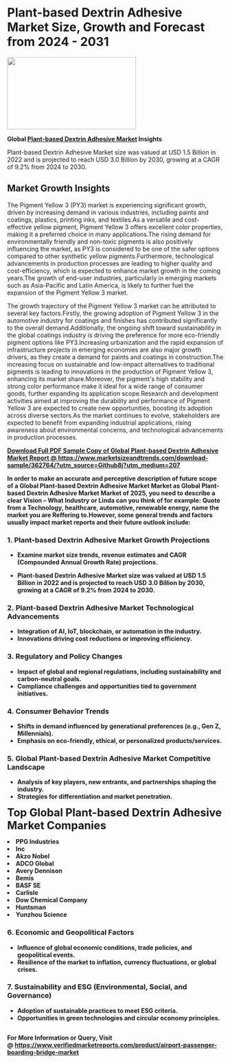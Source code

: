 <H1>Plant-based Dextrin Adhesive Market Size, Growth and Forecast from 2024 - 2031</H1><img class="aligncenter size-medium wp-image-584254" src="https://thirdeyenews.in/wp-content/uploads/2024/09/Global-Market-Research-300x168.jpeg" alt="" width="300" height="168" /><p><strong>Global&nbsp;<a href="https://www.marketsizeandtrends.com/download-sample/362764/?utm_source=Github8j?utm_medium=207">Plant-based Dextrin Adhesive Market</a> Insights</strong></p><p>Plant-based Dextrin Adhesive Market size was valued at USD 1.5 Billion in 2022 and is projected to reach USD 3.0 Billion by 2030, growing at a CAGR of 9.2% from 2024 to 2030.</p><p><h2>Market Growth Insights</h2> <p>The Pigment Yellow 3 (PY3) market is experiencing significant growth, driven by increasing demand in various industries, including paints and coatings, plastics, printing inks, and textiles.As a versatile and cost-effective yellow pigment, Pigment Yellow 3 offers excellent color properties, making it a preferred choice in many applications.The rising demand for environmentally friendly and non-toxic pigments is also positively influencing the market, as PY3 is considered to be one of the safer options compared to other synthetic yellow pigments.Furthermore, technological advancements in production processes are leading to higher quality and cost-efficiency, which is expected to enhance market growth in the coming years.The growth of end-user industries, particularly in emerging markets such as Asia-Pacific and Latin America, is likely to further fuel the expansion of the Pigment Yellow 3 market.</p> <p><strong><a href="download_sample_link"></a></strong></p> <p>The growth trajectory of the Pigment Yellow 3 market can be attributed to several key factors.Firstly, the growing adoption of Pigment Yellow 3 in the automotive industry for coatings and finishes has contributed significantly to the overall demand.Additionally, the ongoing shift toward sustainability in the global coatings industry is driving the preference for more eco-friendly pigment options like PY3.Increasing urbanization and the rapid expansion of infrastructure projects in emerging economies are also major growth drivers, as they create a demand for paints and coatings in construction.The increasing focus on sustainable and low-impact alternatives to traditional pigments is leading to innovations in the production of Pigment Yellow 3, enhancing its market share.Moreover, the pigment's high stability and strong color performance make it ideal for a wide range of consumer goods, further expanding its application scope.Research and development activities aimed at improving the durability and performance of Pigment Yellow 3 are expected to create new opportunities, boosting its adoption across diverse sectors.As the market continues to evolve, stakeholders are expected to benefit from expanding industrial applications, rising awareness about environmental concerns, and technological advancements in production processes.</p> <p><strong><a href="get_more_link"></p><p><span class=""><strong>Download Full PDF Sample Copy of Global Plant-based Dextrin Adhesive Market Report</strong> @ <a href="https://www.marketsizeandtrends.com/download-sample/362764/?utm_source=Github8j?utm_medium=207" target="_blank">https://www.marketsizeandtrends.com/download-sample/362764/?utm_source=Github8j?utm_medium=207</a></span></p><p>In order to make an accurate and perceptive description of future scope of a Global&nbsp;Plant-based Dextrin Adhesive Market Market as Global&nbsp;Plant-based Dextrin Adhesive Market Market of 2025, you need to describe a clear Vision &ndash; What Industry or Linda can you think of for example: Quote from a Technology, healthcare, automotive, renewable energy, name the market you are Reffering to.However, some general trends and factors usually impact market reports and their future outlook include:</p><h3>1.&nbsp;<strong>Plant-based Dextrin Adhesive Market Growth Projections</strong></h3><ul><li>Examine market size trends, revenue estimates and CAGR (Compounded Annual Growth Rate) projections.</li><li><p>Plant-based Dextrin Adhesive Market size was valued at USD 1.5 Billion in 2022 and is projected to reach USD 3.0 Billion by 2030, growing at a CAGR of 9.2% from 2024 to 2030.</p></li></ul><h3>2.&nbsp;<strong>Plant-based Dextrin Adhesive Market Technological Advancements</strong></h3><ul><li>Integration of AI, IoT, blockchain, or automation in the industry.</li><li>Innovations driving cost reductions or improving efficiency.</li></ul><h3>3.&nbsp;<strong>Regulatory and Policy Changes</strong></h3><ul><li>Impact of global and regional regulations, including sustainability and carbon-neutral goals.</li><li>Compliance challenges and opportunities tied to government initiatives.</li></ul><h3>4.&nbsp;<strong>Consumer Behavior Trends</strong></h3><ul><li>Shifts in demand influenced by generational preferences (e.g., Gen Z, Millennials).</li><li>Emphasis on eco-friendly, ethical, or personalized products/services.</li></ul><h3>5.&nbsp;<strong>Global Plant-based Dextrin Adhesive Market Competitive Landscape</strong></h3><ul><li>Analysis of key players, new entrants, and partnerships shaping the industry.</li><li>Strategies for differentiation and market penetration.</li></ul><p data-pm-slice="1 1 []"><span style="color: inherit; font-family: inherit; font-size: 25px;">Top Global Plant-based Dextrin Adhesive Market Companies</span></p><div class="" data-test-id=""><p><li>PPG Industries</li><li> Inc</li><li> Akzo Nobel</li><li> ADCO Global</li><li> Avery Dennison</li><li> Bemis</li><li> BASF SE</li><li> Carlisle</li><li> Dow Chemical Company</li><li> Huntsman</li><li> Yunzhou Science</li></p></div><h3>6.&nbsp;<strong>Economic and Geopolitical Factors</strong></h3><ul><li>Influence of global economic conditions, trade policies, and geopolitical events.</li><li>Resilience of the market to inflation, currency fluctuations, or global crises.</li></ul><h3>7.&nbsp;<strong>Sustainability and ESG (Environmental, Social, and Governance)</strong></h3><ul><li>Adoption of sustainable practices to meet ESG criteria.</li><li>Opportunities in green technologies and circular economy principles.</li></ul><h2><strong style="font-size: 14px;">For More Information or Query, Visit @&nbsp;</strong><a style="background-color: #ffffff; font-size: 14px;" href="https://www.marketsizeandtrends.com/report/plant-based-dextrin-adhesive-market/" target="_blank">https://www.verifiedmarketreports.com/product/airport-passenger-boarding-bridge-market</a></h2>